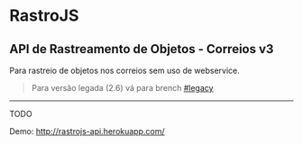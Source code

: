 # RastroJS

## API de Rastreamento de Objetos - Correios v3
Para rastreio de objetos nos correios sem uso de webservice.

> Para versão legada (2.6) vá para brench [#legacy](https://github.com/talesluna/rastrojs-api/tree/legacy)
---

TODO

Demo: http://rastrojs-api.herokuapp.com/